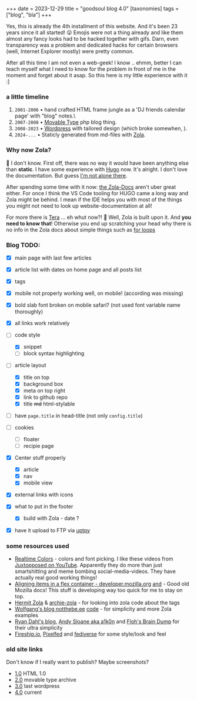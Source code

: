 +++
date = 2023-12-29
title = "goodsoul blog 4.0"
[taxonomies]
tags = ["blog", "bla"]
+++

Yes, this is already the 4th installment of this website. And it's been 23 years since it all started! 😮
Emojis were not a thing already and like them almost any fancy looks had to be hacked together with gifs. Darn, even transparency was a problem and dedicated hacks for certain browsers (well, Internet Explorer mostly) were pretty common.

After all this time I am not even a web-geek! I know .. ehmm, better I can teach myself what I need to know for the problem in front of me in the moment and forget about it asap. So this here is my little experience with it :]

### a **little** timeline

1. `2001-2006` • hand crafted HTML frame jungle as a 'DJ friends calendar page' with "blog" notes.\
2. `2007-2008` • [Movable Type](https://movabletype.org) php blog thing.
3. `2008-2023` • [Wordpress](https://wordpress.org) with tailored design (which broke somewhen, ).
4. `2024-...` • Staticly generated from md-files with [Zola](https://getzola.org).

### Why **now** Zola?

🤷 I don't know. First off, there was no way it would have been anything else than **static**. I have some experience with [Hugo](https://gohugo.io) now. It's alright. I don't love the documentation. But guess [I'm not alone there](https://news.ycombinator.com/item?id=30527884).

After spending some time with it now: [the Zola-Docs](https://getzola.org/documentation/content/section/) aren't uber great either. For once I think the VS Code tooling for HUGO came a long way and Zola might be behind. I mean if the IDE helps you with most of the things you might not need to look up website-documentation at all!

For more there is [Tera](https://keats.github.io/tera/) ... eh whut now?! 🧐 Well, Zola is built upon it. And **you need to know that**! Otherwise you end up scratching your head why there is no info in the Zola docs about simple things such as [for loops](https://keats.github.io/tera/docs/#for)

### Blog TODO:
- [x] main page with last few articles
- [x] article list with dates on home page and all posts list
- [x] tags
- [x] mobile not properly working well, on mobile! (according <meta> was missing)
- [x] bold slab font broken on mobile safari? (not used font variable name thoroughly)
- [x] all links work relatively
- [ ] code style
    - [x] snippet
    - [ ] block syntax highlighting
- [ ] article layout
    - [x] title on top
    - [x] background box
    - [x] meta on top right
    - [x] link to github repo
    - [x] title ~~md~~ html-stylable
- [ ] have `page.title` in head-title (not only `config.title`)
- [ ] cookies
  - [ ] floater
  - [ ] recipie page
- [x] Center stuff properly
    - [x] article
    - [x] nav
    - [x] mobile view
- [x] external links with icons
- [x] what to put in the footer
    - [x] build with Zola - date ?
- [x] have it upload to FTP via [uptpy](https://github.com/ewerybody/uptpy)


### some resources used

* [Realtime Colors](https://realtimecolors.com/blog-post?colors=c7c7c7-0c0b14-3560ed-0d0f35-05ff93&fonts=Zilla%20Slab-Noto%20Sans) - colors and font picking. I like these videos from [Juxtopposed on YouTube](https://youtube.com/@juxtopposed). Apparently they do more than just smartshitting and meme bombing social-media-videos. They have actually real good working things!
* [Aligning items in a flex container - developer.mozilla.org](https://developer.mozilla.org/en-US/docs/Web/CSS/CSS_Flexible_Box_Layout/Aligning_Items_in_a_Flex_Container) [and](https://developer.mozilla.org/en-US/docs/Web/CSS/CSS_box_alignment) - Good old Mozilla docs! This stuff is developing way too quick for me to stay on top.
* [Hermit Zola](https://github.com/VersBinarii/hermit_zola) & [archie-zola](https://github.com/XXXMrG/archie-zola) - for looking into zola code about the tags
* [Wolfgang's blog notthebe.ee](https://notthebe.ee) [code](https://github.com/notthebee/notthebe.ee) - for simplicity and more Zola examples
* [Ryan Dahl's blog](https://tinyclouds.org), [Andy Sloane aka a1k0n](https://www.a1k0n.net) and [Floh's Brain Dump](https://floooh.github.io) for their ultra simplicity
* [Fireship.io](https://fireship.io), [Pixelfed](https://pixelfed.org) and [fediverse](https://jointhefediverse.net/?lang=en-us) for some style/look and feel

### old site links

Don't know if I really want to publish? Maybe screenshots?
* [1.0](https://goodsoul.de/_private/_old_site/main.html) HTML 1.0
* [2.0](https://goodsoul.de/goodsoul/archives.html) movable type archive
* [3.0](https://goodsoul.de/wp) last wordpress
* [4.0](https://goodsoul.de) current
